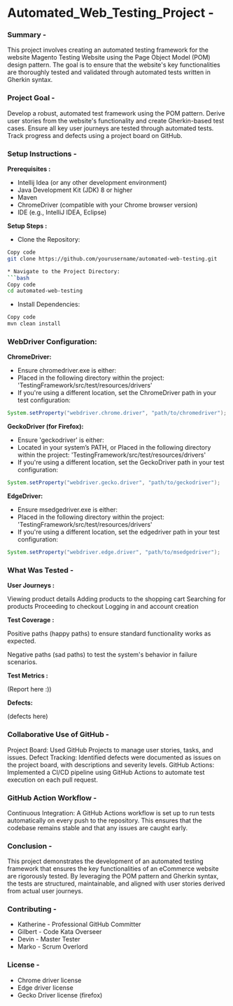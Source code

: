 # Automated_Web_Testing_Project -

### Summary -

This project involves creating an automated testing framework for the website Magento Testing Website using the Page Object Model (POM) design pattern. The goal is to ensure that the website's key functionalities are thoroughly tested and validated through automated tests written in Gherkin syntax.

### Project Goal -

Develop a robust, automated test framework using the POM pattern.
Derive user stories from the website's functionality and create Gherkin-based test cases.
Ensure all key user journeys are tested through automated tests.
Track progress and defects using a project board on GitHub.

### Setup Instructions -

**Prerequisites :**

* Intellij Idea (or any other development environment)
* Java Development Kit (JDK) 8 or higher
* Maven
* ChromeDriver (compatible with your Chrome browser version)
* IDE (e.g., IntelliJ IDEA, Eclipse)

**Setup Steps :**
* Clone the Repository:

```bash
Copy code
git clone https://github.com/yourusername/automated-web-testing.git

* Navigate to the Project Directory:
```bash
Copy code
cd automated-web-testing
```

* Install Dependencies:
```bash
Copy code
mvn clean install
```

### WebDriver Configuration:

**ChromeDriver:**
* Ensure chromedriver.exe is either:   
* Placed in the following directory within the project: 'TestingFramework/src/test/resources/drivers'
* If you're using a different location, set the ChromeDriver path in your test configuration:
  
```java
System.setProperty("webdriver.chrome.driver", "path/to/chromedriver");
```

**GeckoDriver (for Firefox):**
* Ensure 'geckodriver' is either:
* Located in your system’s PATH, or Placed in the following directory within the project: 'TestingFramework/src/test/resources/drivers'
* If you're using a different location, set the GeckoDriver path in your test configuration:

```java
System.setProperty("webdriver.gecko.driver", "path/to/geckodriver");
```

**EdgeDriver:**
* Ensure msedgedriver.exe is either:   
* Placed in the following directory within the project: 'TestingFramework/src/test/resources/drivers'
* If you're using a different location, set the edgedriver path in your test configuration:

```java
System.setProperty("webdriver.edge.driver", "path/to/msedgedriver");
```

### What Was Tested -

**User Journeys :**

Viewing product details
Adding products to the shopping cart
Searching for products
Proceeding to checkout
Logging in and account creation

**Test Coverage :**

Positive paths (happy paths) to ensure standard functionality works as expected.

Negative paths (sad paths) to test the system's behavior in failure scenarios.

**Test Metrics :**

(Report here :))

**Defects:**

(defects here)

### Collaborative Use of GitHub -
Project Board: Used GitHub Projects to manage user stories, tasks, and issues.
Defect Tracking: Identified defects were documented as issues on the project board, with descriptions and severity levels.
GitHub Actions: Implemented a CI/CD pipeline using GitHub Actions to automate test execution on each pull request.

### GitHub Action Workflow -
Continuous Integration: A GitHub Actions workflow is set up to run tests automatically on every push to the repository. This ensures that the codebase remains stable and that any issues are caught early.

### Conclusion -
This project demonstrates the development of an automated testing framework that ensures the key functionalities of an eCommerce website are rigorously tested. By leveraging the POM pattern and Gherkin syntax, the tests are structured, maintainable, and aligned with user stories derived from actual user journeys.

### Contributing -
* Katherine - Professional GitHub Committer
* Gilbert - Code Kata Overseer
* Devin - Master Tester
* Marko - Scrum Overlord

### License -
* Chrome driver license
* Edge driver license
* Gecko Driver license (firefox)
